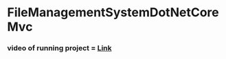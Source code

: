 # FileManagementSystemDotNetCoreMvc

###  video of running project = <a href="https://drive.google.com/file/d/1UIhvRBAbDX9S8x990r7Xm4gMyK1gigLs/view">Link</a>
